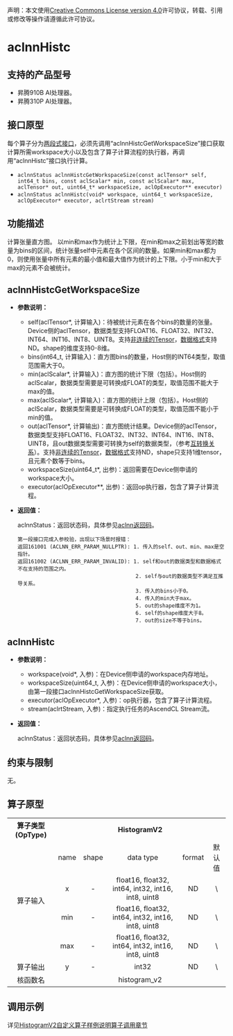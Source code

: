 声明：本文使用[Creative Commons License version 4.0](https://creativecommons.org/licenses/by/4.0/legalcode)许可协议，转载、引用或修改等操作请遵循此许可协议。

# aclnnHistc

## 支持的产品型号

- 昇腾910B AI处理器。
- 昇腾310P AI处理器。

## 接口原型

每个算子分为[两段式接口](common/两段式接口.md)，必须先调用“aclnnHistcGetWorkspaceSize”接口获取计算所需workspace大小以及包含了算子计算流程的执行器，再调用“aclnnHistc”接口执行计算。

- `aclnnStatus aclnnHistcGetWorkspaceSize(const aclTensor* self, int64_t bins, const aclScalar* min, const aclScalar* max, aclTensor* out, uint64_t* workspaceSize, aclOpExecutor** executor)`
- `aclnnStatus aclnnHistc(void* workspace, uint64_t workspaceSize, aclOpExecutor* executor, aclrtStream stream)`

## 功能描述

计算张量直方图。
以min和max作为统计上下限，在min和max之前划出等宽的数量为bins的区间，统计张量self中元素在各个区间的数量。如果min和max都为0，则使用张量中所有元素的最小值和最大值作为统计的上下限。小于min和大于max的元素不会被统计。

## aclnnHistcGetWorkspaceSize

- **参数说明：**

  - self(aclTensor*, 计算输入)：待被统计元素在各个bins的数量的张量。Device侧的aclTensor，数据类型支持FLOAT16、FLOAT32、INT32、INT64、INT16、INT8、UINT8。支持[非连续的Tensor](common/非连续的Tensor.md)，[数据格式](common/数据格式.md)支持ND。shape的维度支持0-8维。
  - bins(int64_t, 计算输入)：直方图bins的数量，Host侧的INT64类型，取值范围需大于0。
  - min(aclScalar*, 计算输入)：直方图的统计下限（包括）。Host侧的aclScalar，数据类型需要是可转换成FLOAT的类型，取值范围不能大于max的值。
  - max(aclScalar*, 计算输入)：直方图的统计上限（包括）。Host侧的aclScalar，数据类型需要是可转换成FLOAT的类型，取值范围不能小于min的值。
  - out(aclTensor*, 计算输出)：直方图统计结果。Device侧的aclTensor，数据类型支持FLOAT16、FLOAT32、INT32、INT64、INT16、INT8、UINT8，且out数据类型需要可转换为self的数据类型，（参考[互转换关系](common/互转换关系.md)）。支持[非连续的Tensor](common/非连续的Tensor.md)，[数据格式](common/数据格式.md)支持ND，shape只支持1维tensor，且元素个数等于bins。
  - workspaceSize(uint64_t*, 出参)：返回需要在Device侧申请的workspace大小。
  - executor(aclOpExecutor**, 出参)：返回op执行器，包含了算子计算流程。

- **返回值：**

  aclnnStatus：返回状态码，具体参见[aclnn返回码](common/aclnn返回码.md)。

  ```
  第一段接口完成入参校验，出现以下场景时报错：
  返回161001 (ACLNN_ERR_PARAM_NULLPTR): 1. 传入的self、out、min、max是空指针。
  返回161002 (ACLNN_ERR_PARAM_INVALID): 1. self和out的数据类型和数据格式不在支持的范围之内。
                                        2. self与out的数据类型不满足互推导关系。
                                        3. 传入的bins小于0。
                                        4. 传入的min大于max。
                                        5. out的shape维度不为1。
                                        6. self的shape维度大于8。
                                        7. out的size不等于bins。
  ```

## aclnnHistc

- **参数说明：**

  - workspace(void*, 入参)：在Device侧申请的workspace内存地址。
  - workspaceSize(uint64_t, 入参)：在Device侧申请的workspace大小，由第一段接口aclnnHistcGetWorkspaceSize获取。
  - executor(aclOpExecutor*, 入参)：op执行器，包含了算子计算流程。
  - stream(aclrtStream, 入参)：指定执行任务的AscendCL Stream流。

- **返回值：**

  aclnnStatus：返回状态码，具体参见[aclnn返回码](common/aclnn返回码.md)。

## 约束与限制

无。

## 算子原型
<table>
<tr><th align="center">算子类型(OpType)</th><th colspan="5" align="center">HistogramV2</th></tr>
</tr>
<tr><td rowspan="4" align="center">算子输入</td><td align="center">name</td><td align="center">shape</td><td align="center">data type</td><td align="center">format</td><td align="center">默认值</td></tr>
<tr><td align="center">x</td><td align="center">-</td><td align="center">float16, float32, int64, int32, int16, int8, uint8</td><td align="center">ND</td><td align="center">\</td></tr>
<tr><td align="center">min</td><td align="center">-</td><td align="center">float16, float32, int64, int32, int16, int8, uint8</td><td align="center">ND</td><td align="center">\</td></tr>
<tr><td align="center">max</td><td align="center">-</td><td align="center">float16, float32, int64, int32, int16, int8, uint8</td><td align="center">ND</td><td align="center">\</td></tr>
</tr>

<tr><td rowspan="1" align="center">算子输出</td><td align="center">y</td><td align="center">-</td><td align="center">int32</td><td align="center">ND</td><td align="center">\</td></tr>

<tr><td rowspan="1" align="center">核函数名</td><td colspan="5" align="center">histogram_v2</td></td></tr>
</table>

## 调用示例

详见[HistogramV2自定义算子样例说明算子调用章节](../README.md#算子调用)